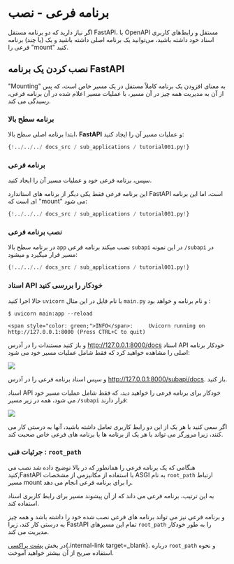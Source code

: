 # برنامه فرعی - نصب 

اگر نیاز دارید که دو برنامه مستقل FastAPI، با OpenAPI مستقل و رابط‌های کاربری اسناد خود داشته باشید، می‌توانید یک برنامه
اصلی داشته باشید و یک (یا چند) برنامه فرعی را "mount" کنید.

## نصب کردن یک برنامه **FastAPI**

"Mounting" به معنای افزودن یک برنامه کاملاً مستقل در یک مسیر خاص است، که پس از آن به مدیریت همه چیز در آن مسیر، با
عملیات مسیر اعلام شده در آن برنامه فرعی، رسیدگی می کند.

### برنامه سطح بالا

ابتدا برنامه اصلی سطح بالا، **FastAPI** و عملیات مسیر آن را ایجاد کنید:

```Python hl_lines="3  6-8"
{!../../../ docs_src / sub_applications / tutorial001.py!}
```

### برنامه فرعی

سپس، برنامه فرعی خود و عملیات مسیر آن را ایجاد کنید.

این برنامه فرعی فقط یکی دیگر از برنامه های استاندارد FastAPI است، اما این برنامه ای است که "mount" می شود:

```Python hl_lines="11  14-16"
{!../../../ docs_src / sub_applications / tutorial001.py!}
```

### نصب برنامه فرعی

در برنامه سطح بالا `app` نصب میکند برنامه فرعی `subapi` در این نمونه `/subapi` در مسیر قرار میگیرد و میشود:

```Python hl_lines="11  19"
{!../../../ docs_src / sub_applications / tutorial001.py!}
```

### اسناد API خودکار را بررسی کنید

حالا اجرا کنید `uvicorn` با نام فایل در این مثال `main.py` و نام برنامه و خواهد بود :
<div class="termy">

```console
$ uvicorn main:app --reload

<span style="color: green;">INFO</span>:     Uvicorn running on http://127.0.0.1:8000 (Press CTRL+C to quit)
```

</div>

و باز کنید مستندات را در
آدرس <a href="http://127.0.0.1:8000/docs" class="external-link" target="_blank">http://127.0.0.1:8000/docs</a>
اسناد API خودکار برنامه اصلی را مشاهده خواهید کرد که فقط شامل عملیات مسیر خود می شود:

<img src="/img/tutorial/sub-applications/image01.png">

و سپس اسناد برنامه فرعی را در آدرس <a href="http://127.0.0.1:8000/subapi/docs" class="external-link" target="_blank">http://127.0.0.1:8000/subapi/docs</a>. باز کنید.

اسناد API خودکار برای برنامه فرعی را خواهید دید، که فقط شامل عملیات مسیر خود می شود، همه در زیر مسیر `/subapi` قرار دارند:

<img src="/img/tutorial/sub-applications/image02.png">

اگر سعی کنید با هر یک از این دو رابط کاربری تعامل داشته باشید، آنها به درستی کار می کنند، زیرا مرورگر می تواند با هر یک از برنامه ها یا برنامه های فرعی خاص صحبت کند.

### جرئیات فنی : `root_path`

هنگامی که یک برنامه فرعی را همانطور که در بالا توضیح داده شد نصب می کنید,FastAPI با استفاده از مکانیزمی از مشخصات ASGI به نام `root_path` ارتباط مسیر mount را برای برنامه فرعی انجام می دهد.

به این ترتیب، برنامه فرعی می داند که از آن پیشوند مسیر برای رابط کاربری اسناد استفاده کند.

و برنامه فرعی نیز می تواند برنامه های فرعی نصب شده خود را داشته باشد و همه چیز به درستی کار کند، زیرا FastAPI تمام این مسیرهای `root_path` را به طور خودکار مدیریت می کند.

در بخش [پشت پراکسی](./behind-a-proxy.md){.internal-link target=_blank}. درباره `root_path` و نحوه استفاده صریح از آن بیشتر خواهید آموخت.
